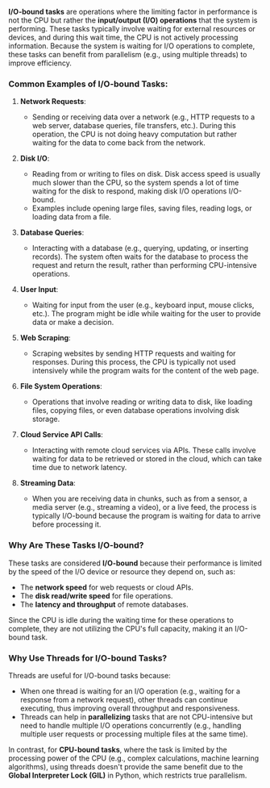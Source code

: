 **I/O-bound tasks** are operations where the limiting factor in performance is not the CPU but rather the **input/output (I/O) operations** that the system is performing. These tasks typically involve waiting for external resources or devices, and during this wait time, the CPU is not actively processing information. Because the system is waiting for I/O operations to complete, these tasks can benefit from parallelism (e.g., using multiple threads) to improve efficiency.

### Common Examples of I/O-bound Tasks:

1. **Network Requests**:
   - Sending or receiving data over a network (e.g., HTTP requests to a web server, database queries, file transfers, etc.). During this operation, the CPU is not doing heavy computation but rather waiting for the data to come back from the network.

2. **Disk I/O**:
   - Reading from or writing to files on disk. Disk access speed is usually much slower than the CPU, so the system spends a lot of time waiting for the disk to respond, making disk I/O operations I/O-bound.
   - Examples include opening large files, saving files, reading logs, or loading data from a file.

3. **Database Queries**:
   - Interacting with a database (e.g., querying, updating, or inserting records). The system often waits for the database to process the request and return the result, rather than performing CPU-intensive operations.

4. **User Input**:
   - Waiting for input from the user (e.g., keyboard input, mouse clicks, etc.). The program might be idle while waiting for the user to provide data or make a decision.

5. **Web Scraping**:
   - Scraping websites by sending HTTP requests and waiting for responses. During this process, the CPU is typically not used intensively while the program waits for the content of the web page.

6. **File System Operations**:
   - Operations that involve reading or writing data to disk, like loading files, copying files, or even database operations involving disk storage.

7. **Cloud Service API Calls**:
   - Interacting with remote cloud services via APIs. These calls involve waiting for data to be retrieved or stored in the cloud, which can take time due to network latency.

8. **Streaming Data**:
   - When you are receiving data in chunks, such as from a sensor, a media server (e.g., streaming a video), or a live feed, the process is typically I/O-bound because the program is waiting for data to arrive before processing it.

### Why Are These Tasks I/O-bound?

These tasks are considered **I/O-bound** because their performance is limited by the speed of the I/O device or resource they depend on, such as:
- The **network speed** for web requests or cloud APIs.
- The **disk read/write speed** for file operations.
- The **latency and throughput** of remote databases.

Since the CPU is idle during the waiting time for these operations to complete, they are not utilizing the CPU's full capacity, making it an I/O-bound task.

### Why Use Threads for I/O-bound Tasks?

Threads are useful for I/O-bound tasks because:
- When one thread is waiting for an I/O operation (e.g., waiting for a response from a network request), other threads can continue executing, thus improving overall throughput and responsiveness.
- Threads can help in **parallelizing** tasks that are not CPU-intensive but need to handle multiple I/O operations concurrently (e.g., handling multiple user requests or processing multiple files at the same time).

In contrast, for **CPU-bound tasks**, where the task is limited by the processing power of the CPU (e.g., complex calculations, machine learning algorithms), using threads doesn't provide the same benefit due to the **Global Interpreter Lock (GIL)** in Python, which restricts true parallelism.
